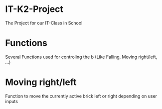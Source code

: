# IT-K2-Project
The Project for our IT-Class in School

# Functions
Several Functions used for controling the b
  (Like Falling, Moving right/left, ...)

# Moving right/left
Function to move the currently active brick left or right depending on user inputs
